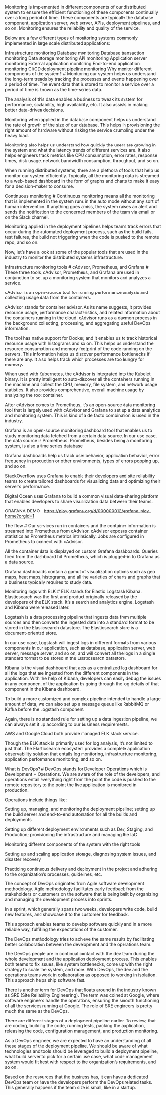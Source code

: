 Monitoring is implemented in different components of our distributed system to ensure the efficient functioning of these components continually over a long period of time. These components are typically the database component, application server, web server, APIs, deployment pipelines, and so on. Monitoring ensures the reliability and quality of the service.

Below are a few different types of monitoring systems commonly implemented in large scale distributed applications:

Infrastructure monitoring
Database monitoring
Database transaction monitoring
Data storage monitoring
API monitoring
Application server monitoring
External application monitoring
End-to-end application monitoring
CI/CD deployment pipeline monitoring
Why monitor different components of the system? #
Monitoring our system helps us understand the long-term trends by tracking the processes and events happening over a period of time. The event data that is stored to monitor a service over a period of time is known as the time-series data.

The analysis of this data enables a business to tweak its system for performance, scalability, high availability, etc. It also assists in making better data-driven decisions.

Monitoring when applied in the database component helps us understand the rate of growth of the size of our database. This helps in provisioning the right amount of hardware without risking the service crumbling under the heavy load.

Monitoring also helps us understand how quickly the users are growing in the system and what the latency trends of different services are. It also helps engineers track metrics like CPU consumption, error rates, response times, disk usage, network bandwidth consumption, throughput, and so on.

When running distributed systems, there are a plethora of tools that help us monitor our system efficiently. Typically, all the monitoring data is streamed to a web-based dashboard in the form of graphs and charts to make it easy for a decision-maker to consume.

Continuous monitoring #
Continuous monitoring means all the monitoring that is implemented in the system runs in the auto mode without any sort of human intervention. If anything goes amiss, the system raises an alert and sends the notification to the concerned members of the team via email or on the Slack channel.

Monitoring applied in the deployment pipelines helps teams track errors that occur during the automated deployment process, such as the build fails, test failures, the build not triggering when the code is pushed to the remote repo, and so on.

Now, let’s have a look at some of the popular tools that are used in the industry to monitor the distributed systems infrastructure.

Infrastructure monitoring tools #
cAdvisor, Prometheus, and Grafana #
These three tools, cAdvisor, Prometheus, and Grafana are used in conjunction to set up a monitoring system that monitors and analyzes a service.

cAdvisor is an open-source tool for running performance analysis and collecting usage data from the containers.

cAdvisor stands for container advisor. As its name suggests, it provides resource usage, performance characteristics, and related information about the containers running in the cloud. cAdvisor runs as a daemon process in the background collecting, processing, and aggregating useful DevOps information.

The tool has native support for Docker, and it enables us to track historical resource usage with histograms and so on. This helps us understand the resource consumption and memory footprint of the code running on the servers. This information helps us discover performance bottlenecks if there are any. It also helps track which processes are too hungry for memory.

When used with Kubernetes, the cAdvisor is integrated into the Kubelet binary. It is pretty intelligent to auto-discover all the containers running in the machine and collect the CPU, memory, file system, and network usage statistics. It also provides comprehensive, overall machine usage by analyzing the root container.

After cAdvisor comes to Prometheus, it’s an open-source data monitoring tool that is largely used with cAdvisor and Grafana to set up a data analytics and monitoring system. This is kind of a de facto combination is used in the industry.

Grafana is an open-source monitoring dashboard tool that enables us to study monitoring data fetched from a certain data source. In our use case, the data source is Prometheus. Prometheus, besides being a monitoring system, is also a time series database.

Grafana dashboards help us track user behavior, application behavior, error frequency in production or other environments, types of errors popping up, and so on.

StackOverflow uses Grafana to enable their developers and site reliability teams to create tailored dashboards for visualizing data and optimizing their server’s performance.

Digital Ocean uses Grafana to build a common visual data-sharing platform that enables developers to share visualization data between their teams.

GRAFANA DEMO - https://play.grafana.org/d/000000012/grafana-play-home?orgId=1

The flow #
Our services run in containers and the container information is streamed into Prometheus from cAdvisor. cAdvisor exposes container statistics as Prometheus metrics intrinsically. Jobs are configured in Prometheus to connect with cAdvisor.

All the container data is displayed on custom Grafana dashboards. Queries fired from the dashboard hit Prometheus, which is plugged-in to Grafana as a data source.

Grafana dashboards contain a gamut of visualization options such as geo maps, heat maps, histograms, and all the varieties of charts and graphs that a business typically requires to study data.

Monitoring logs with ELK #
ELK stands for Elastic Logstash Kibana. Elasticsearch was the first and product originally released by the developers of the ELK stack. It’s a search and analytics engine. Logstash and Kibana were released later.

Logstash is a data processing pipeline that ingests data from multiple sources and then converts the ingested data into a standard format to be stored in the Elasticsearch datastore. The Elasticsearch store is a document-oriented store.

In our use case, Logstash will ingest logs in different formats from various components in our application, such as database, application server, web server, message server, and so on, and will convert all the logs in a single standard format to be stored in the Elasticsearch datastore.

Kibana is the visual dashboard that acts as a centralized log dashboard for all the logs that are ingested from the different components in the application. With the help of Kibana, developers can easily debug the issues in any component of the application by going through the log details of that component in the Kibana dashboard.



To build a more customized and complex pipeline intended to handle a large amount of data, we can also set up a message queue like RabbitMQ or Kafka before the Logstash component.

Again, there is no standard rule for setting up a data ingestion pipeline, we can always set it up according to our business requirements.

AWS and Google Cloud both provide managed ELK stack service.

Though the ELK stack is primarily used for log analysis, it’s not limited to just that. The Elasticsearch ecosystem provides a complete application observability solution that entails log monitoring, infrastructure monitoring, application performance monitoring, and so on.

What is DevOps? #
DevOps stands for Developer Operations which is Development + Operations. We are aware of the role of the developers, and operations entail everything right from the point the code is pushed to the remote repository to the point the live application is monitored in production.

Operations include things like:

Setting up, managing, and monitoring the deployment pipeline; setting up the build server and end-to-end automation for all the builds and deployments

Setting up different deployment environments such as Dev, Staging, and Production; provisioning the infrastructure and managing the IaC

Monitoring different components of the system with the right tools

Setting up and scaling application storage, diagnosing system issues, and disaster recovery

Practicing continuous delivery and deployment in the project and adhering to the organization’s processes, guidelines, etc.

The concept of DevOps originates from Agile software development methodology. Agile methodology facilitates early feedback from the stakeholders or customers on the software that is being built by organizing and managing the development process into sprints.

In a sprint, which generally spans two weeks, developers write code, build new features, and showcase it to the customer for feedback.

This approach enables teams to develop software quickly and in a more reliable way, fulfilling the expectations of the customer.

The DevOps methodology tries to achieve the same results by facilitating better collaboration between the development and the operations team.

The DevOps people are in continual contact with the dev team during the whole development and the application deployment process. This enables both teams to fix issues, like system bottlenecks, come up with the right strategy to scale the system, and more. With DevOps, the dev and the operations teams work in collaboration as opposed to working in isolation. This approach helps ship software fast.

There is another term for DevOps that floats around in the industry known as SRE (Site Reliability Engineering). The term was coined at Google, where software engineers handle the operations, ensuring the smooth functioning of all the services running at Google. The role of SRE engineers is pretty much the same as the DevOps.

There are different stages of a deployment pipeline earlier. To review, that are coding, building the code, running tests, packing the application, releasing the code, configuration management, and production monitoring.

As a DevOps engineer, we are expected to have an understanding of all these stages of the deployment pipeline. We should be aware of what technologies and tools should be leveraged to build a deployment pipeline, what build server to pick for a certain use case, what code management system would fit best with respect to the organization’s requirements, and so on.

Based on the resources that the business has, it can have a dedicated DevOps team or have the developers perform the DevOps related tasks. This generally happens if the team size is small, like in a startup.
